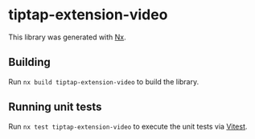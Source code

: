 # tiptap-extension-video

This library was generated with [Nx](https://nx.dev).

## Building

Run `nx build tiptap-extension-video` to build the library.

## Running unit tests

Run `nx test tiptap-extension-video` to execute the unit tests via [Vitest](https://vitest.dev/).
